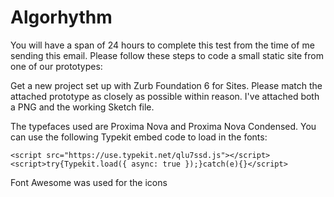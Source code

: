 # Algorhythm

You will have a span of 24 hours to complete this test from the time of me sending this email.
Please follow these steps to code a small static site from one of our prototypes:

Get a new project set up with Zurb Foundation 6 for Sites. Please match the attached prototype as closely
as possible within reason. I've attached both a PNG and the working Sketch file.

The typefaces used are Proxima Nova and Proxima Nova Condensed. You can use the following Typekit
embed code to load in the fonts:

  `<script src="https://use.typekit.net/qlu7ssd.js"></script>`
  `<script>try{Typekit.load({ async: true });}catch(e){}</script>`

Font Awesome was used for the icons
